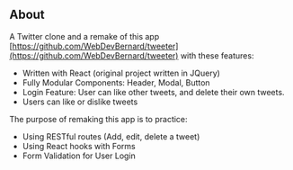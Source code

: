 ## About

A Twitter clone and a remake of this app [https://github.com/WebDevBernard/tweeter](https://github.com/WebDevBernard/tweeter) with these features:

- Written with React (original project written in JQuery)
- Fully Modular Components: Header, Modal, Button
- Login Feature: User can like other tweets, and delete their own tweets.
- Users can like or dislike tweets

The purpose of remaking this app is to practice:

- Using RESTful routes (Add, edit, delete a tweet)
- Using React hooks with Forms
- Form Validation for User Login
